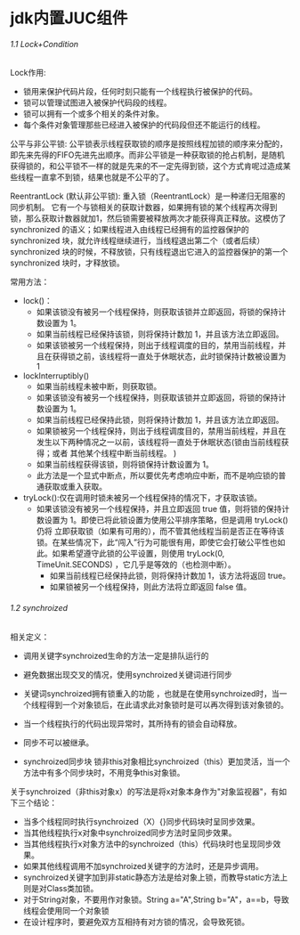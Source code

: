 # jdk内置JUC组件

###### 1.1 Lock+Condition

Lock作用:

- 锁用来保护代码片段，任何时刻只能有一个线程执行被保护的代码。
- 锁可以管理试图进入被保护代码段的线程。
- 锁可以拥有一个或多个相关的条件对象。
- 每个条件对象管理那些已经进入被保护的代码段但还不能运行的线程。

公平与非公平锁: 公平锁表示线程获取锁的顺序是按照线程加锁的顺序来分配的，即先来先得的FIFO先进先出顺序。而非公平锁是一种获取锁的抢占机制，是随机获得锁的，和公平锁不一样的就是先来的不一定先得到锁，这个方式肯呢过造成某些线程一直拿不到锁，结果也就是不公平的了。

ReentrantLock (默认非公平锁): 重入锁（ReentrantLock）是一种递归无阻塞的同步机制。 它有一个与锁相关的获取计数器，如果拥有锁的某个线程再次得到锁，那么获取计数器就加1，然后锁需要被释放两次才能获得真正释放。这模仿了 synchronized 的语义；如果线程进入由线程已经拥有的监控器保护的 synchronized 块，就允许线程继续进行，当线程退出第二个（或者后续） synchronized 块的时候，不释放锁，只有线程退出它进入的监控器保护的第一个 synchronized 块时，才释放锁。

常用方法：

- lock()：
  - 如果该锁没有被另一个线程保持，则获取该锁并立即返回，将锁的保持计数设置为 1。
  - 如果当前线程已经保持该锁，则将保持计数加 1，并且该方法立即返回。
  - 如果该锁被另一个线程保持，则出于线程调度的目的，禁用当前线程，并且在获得锁之前，该线程将一直处于休眠状态，此时锁保持计数被设置为 1
- lockInterruptibly()
  - 如果当前线程未被中断，则获取锁。
  - 如果该锁没有被另一个线程保持，则获取该锁并立即返回，将锁的保持计数设置为 1。
  - 如果当前线程已经保持此锁，则将保持计数加 1，并且该方法立即返回。
  - 如果锁被另一个线程保持，则出于线程调度目的，禁用当前线程，并且在发生以下两种情况之一以前，该线程将一直处于休眠状态(锁由当前线程获得；或者 其他某个线程中断当前线程。 )
  - 如果当前线程获得该锁，则将锁保持计数设置为 1。
  - 此方法是一个显式中断点，所以要优先考虑响应中断，而不是响应锁的普通获取或重入获取。
- tryLock():仅在调用时锁未被另一个线程保持的情况下，才获取该锁。
  - 如果该锁没有被另一个线程保持，并且立即返回 true 值，则将锁的保持计数设置为 1。即使已将此锁设置为使用公平排序策略，但是调用 tryLock() 仍将 立即获取锁（如果有可用的），而不管其他线程当前是否正在等待该锁。在某些情况下，此“闯入”行为可能很有用，即使它会打破公平性也如此。如果希望遵守此锁的公平设置，则使用 tryLock(0, TimeUnit.SECONDS) ，它几乎是等效的（也检测中断）。
    - 如果当前线程已经保持此锁，则将保持计数加 1，该方法将返回 true。
    - 如果锁被另一个线程保持，则此方法将立即返回 false 值。



###### 1.2 synchroized

相关定义：
- 调用关键字synchroized生命的方法一定是排队运行的

- 避免数据出现交叉的情况，使用synchroized关键词进行同步
- 关键词synchroized拥有锁重入的功能 ，也就是在使用synchroized时，当一个线程得到一个对象锁后，在此请求此对象锁时是可以再次得到该对象锁的。
- 当一个线程执行的代码出现异常时，其所持有的锁会自动释放。
- 同步不可以被继承。
- synchroized同步块 锁非this对象相比synchroized（this）更加灵活，当一个方法中有多个同步块时，不用竞争this对象锁。

关于synchroized（非this对象x）的写法是将x对象本身作为"对象监视器"，有如下三个结论：

- 当多个线程同时执行synchroized（X）{}同步代码块时呈同步效果。
- 当其他线程执行x对象中synchroized同步方法时呈同步效果。
- 当其他线程执行x对象方法中的synchroized（this）代码块时也呈现同步效果。
- 如果其他线程调用不加synchroized关键字的方法时，还是异步调用。
- synchroized关键字加到非static静态方法是给对象上锁，而教导static方法上则是对Class类加锁。
- 对于String对象，不要用作对象锁。String a="A",String b="A"，a==b，导致线程会使用同一个对象锁
- 在设计程序时，要避免双方互相持有对方锁的情况，会导致死锁。